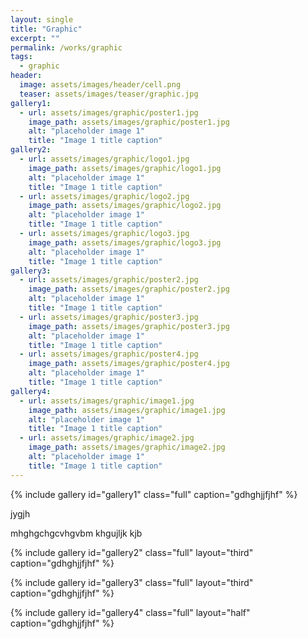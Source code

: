 ```yaml
---
layout: single
title: "Graphic"
excerpt: ""
permalink: /works/graphic
tags:
  - graphic
header:
  image: assets/images/header/cell.png
  teaser: assets/images/teaser/graphic.jpg 
gallery1:
  - url: assets/images/graphic/poster1.jpg
    image_path: assets/images/graphic/poster1.jpg
    alt: "placeholder image 1"
    title: "Image 1 title caption"
gallery2:
  - url: assets/images/graphic/logo1.jpg
    image_path: assets/images/graphic/logo1.jpg
    alt: "placeholder image 1"
    title: "Image 1 title caption"
  - url: assets/images/graphic/logo2.jpg
    image_path: assets/images/graphic/logo2.jpg
    alt: "placeholder image 1"
    title: "Image 1 title caption"
  - url: assets/images/graphic/logo3.jpg
    image_path: assets/images/graphic/logo3.jpg
    alt: "placeholder image 1"
    title: "Image 1 title caption"
gallery3:	
  - url: assets/images/graphic/poster2.jpg
    image_path: assets/images/graphic/poster2.jpg
    alt: "placeholder image 1"
    title: "Image 1 title caption"
  - url: assets/images/graphic/poster3.jpg
    image_path: assets/images/graphic/poster3.jpg
    alt: "placeholder image 1"
    title: "Image 1 title caption"	
  - url: assets/images/graphic/poster4.jpg
    image_path: assets/images/graphic/poster4.jpg
    alt: "placeholder image 1"
    title: "Image 1 title caption"
gallery4:
  - url: assets/images/graphic/image1.jpg
    image_path: assets/images/graphic/image1.jpg
    alt: "placeholder image 1"
    title: "Image 1 title caption"
  - url: assets/images/graphic/image2.jpg
    image_path: assets/images/graphic/image2.jpg
    alt: "placeholder image 1"
    title: "Image 1 title caption"	
---
```


{% include gallery id="gallery1" class="full" caption="gdhghjjfjhf" %}


jygjh

mhghgchgcvhgvbm
khgujljk
kjb

{% include gallery id="gallery2" class="full" layout="third" caption="gdhghjjfjhf" %}

{% include gallery id="gallery3" class="full" layout="third" caption="gdhghjjfjhf" %}

{% include gallery id="gallery4" class="full" layout="half" caption="gdhghjjfjhf" %}
